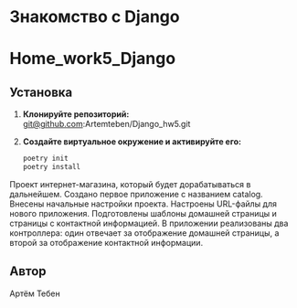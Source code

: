 # Знакомство с Django

# Home_work5_Django

## Установка

1. **Клонируйте репозиторий:**
   git@github.com:Artemteben/Django_hw5.git

2. **Создайте виртуальное окружение и активируйте его:**
    ```sh
    poetry init
    poetry install
    ```

Проект интернет-магазина, который будет дорабатываться в дальнейшем.
Создано первое приложение с названием catalog.
Внесены начальные настройки проекта.
Настроены URL-файлы для нового приложения.
Подготовлены шаблоны домашней страницы и страницы с контактной информацией.
В приложении реализованы два контроллера: один отвечает за отображение домашней страницы, а второй
за отображение контактной информации.

## Автор

Артём Тебен
